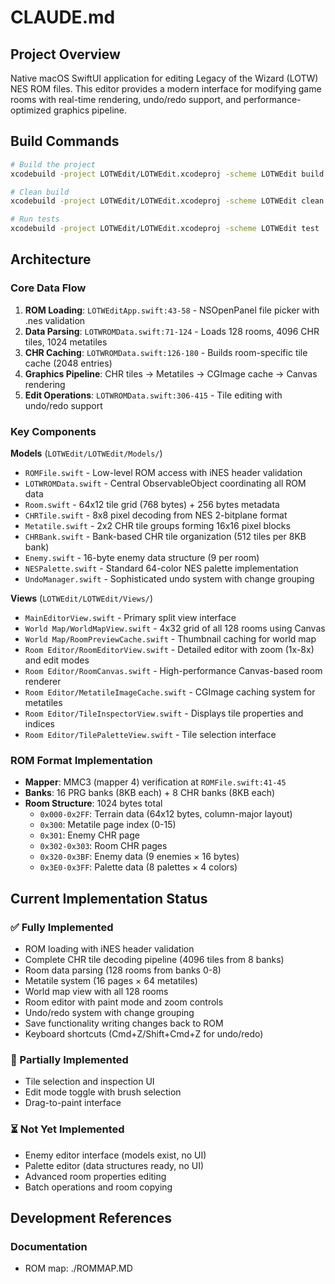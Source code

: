# CLAUDE.md

## Project Overview

Native macOS SwiftUI application for editing Legacy of the Wizard (LOTW) NES ROM files. This editor provides a modern interface for modifying game rooms with real-time rendering, undo/redo support, and performance-optimized graphics pipeline.

## Build Commands

```bash
# Build the project
xcodebuild -project LOTWEdit/LOTWEdit.xcodeproj -scheme LOTWEdit build

# Clean build
xcodebuild -project LOTWEdit/LOTWEdit.xcodeproj -scheme LOTWEdit clean

# Run tests
xcodebuild -project LOTWEdit/LOTWEdit.xcodeproj -scheme LOTWEdit test
```

## Architecture

### Core Data Flow
1. **ROM Loading**: `LOTWEditApp.swift:43-58` - NSOpenPanel file picker with .nes validation
2. **Data Parsing**: `LOTWROMData.swift:71-124` - Loads 128 rooms, 4096 CHR tiles, 1024 metatiles
3. **CHR Caching**: `LOTWROMData.swift:126-180` - Builds room-specific tile cache (2048 entries)
4. **Graphics Pipeline**: CHR tiles → Metatiles → CGImage cache → Canvas rendering
5. **Edit Operations**: `LOTWROMData.swift:306-415` - Tile editing with undo/redo support

### Key Components

**Models** (`LOTWEdit/LOTWEdit/Models/`)
- `ROMFile.swift` - Low-level ROM access with iNES header validation
- `LOTWROMData.swift` - Central ObservableObject coordinating all ROM data
- `Room.swift` - 64x12 tile grid (768 bytes) + 256 bytes metadata
- `CHRTile.swift` - 8x8 pixel decoding from NES 2-bitplane format
- `Metatile.swift` - 2x2 CHR tile groups forming 16x16 pixel blocks
- `CHRBank.swift` - Bank-based CHR tile organization (512 tiles per 8KB bank)
- `Enemy.swift` - 16-byte enemy data structure (9 per room)
- `NESPalette.swift` - Standard 64-color NES palette implementation
- `UndoManager.swift` - Sophisticated undo system with change grouping

**Views** (`LOTWEdit/LOTWEdit/Views/`)
- `MainEditorView.swift` - Primary split view interface
- `World Map/WorldMapView.swift` - 4x32 grid of all 128 rooms using Canvas
- `World Map/RoomPreviewCache.swift` - Thumbnail caching for world map
- `Room Editor/RoomEditorView.swift` - Detailed editor with zoom (1x-8x) and edit modes
- `Room Editor/RoomCanvas.swift` - High-performance Canvas-based room renderer
- `Room Editor/MetatileImageCache.swift` - CGImage caching system for metatiles
- `Room Editor/TileInspectorView.swift` - Displays tile properties and indices
- `Room Editor/TilePaletteView.swift` - Tile selection interface

### ROM Format Implementation
- **Mapper**: MMC3 (mapper 4) verification at `ROMFile.swift:41-45`
- **Banks**: 16 PRG banks (8KB each) + 8 CHR banks (8KB each)
- **Room Structure**: 1024 bytes total
  - `0x000-0x2FF`: Terrain data (64x12 bytes, column-major layout)
  - `0x300`: Metatile page index (0-15)
  - `0x301`: Enemy CHR page
  - `0x302-0x303`: Room CHR pages
  - `0x320-0x3BF`: Enemy data (9 enemies × 16 bytes)
  - `0x3E0-0x3FF`: Palette data (8 palettes × 4 colors)


## Current Implementation Status

### ✅ Fully Implemented
- ROM loading with iNES header validation
- Complete CHR tile decoding pipeline (4096 tiles from 8 banks)
- Room data parsing (128 rooms from banks 0-8)
- Metatile system (16 pages × 64 metatiles)
- World map view with all 128 rooms
- Room editor with paint mode and zoom controls
- Undo/redo system with change grouping
- Save functionality writing changes back to ROM
- Keyboard shortcuts (Cmd+Z/Shift+Cmd+Z for undo/redo)

### 🚧 Partially Implemented
- Tile selection and inspection UI
- Edit mode toggle with brush selection
- Drag-to-paint interface

### ⏳ Not Yet Implemented
- Enemy editor interface (models exist, no UI)
- Palette editor (data structures ready, no UI)
- Advanced room properties editing
- Batch operations and room copying

## Development References

### Documentation

- ROM map: ./ROMMAP.MD
